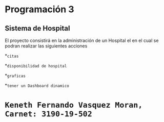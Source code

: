 # Programación 3

## Sistema de Hospital

El proyecto consistirá en la administración de un Hospital el en el cual se podran realizar las siguientes acciones

*`citas`

*`disponibilidad de hospital`

*`graficas`

*`tener un Dashboard dinamico`

# `Keneth Fernando Vasquez Moran,  Carnet: 3190-19-502`